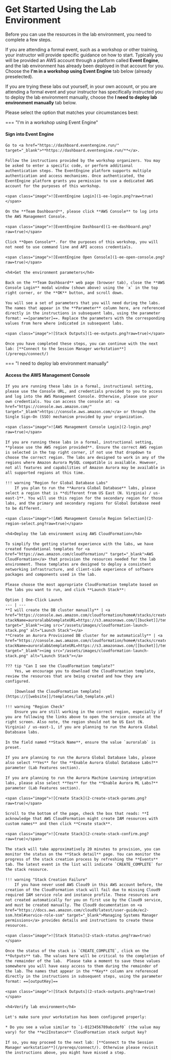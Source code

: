 # Get Started Using the Lab Environment

Before you can use the resources in the lab environment, you need to complete a few steps.

If you are attending a formal event, such as a workshop or other training, your instructor will provide specific guidance on how to start. Typically you will be provided an AWS account through a platform called **Event Engine**, and the lab environment has already been deployed in that account for you. Choose the **I'm in a workshop using Event Engine** tab below (already preselected).

If you are trying these labs out yourself, in your own account, or you are attending a formal event and your instructor has specifically instructed you to deploy the lab environment manually, choose the  **I need to deploy lab environment manually** tab below.

Please select the option that matches your circumstances best:

=== "I'm in a workshop using Event Engine"
    <h4>Sign into Event Engine</h4>

    Go to <a href="https://dashboard.eventengine.run/" target="_blank">**https://dashboard.eventengine.run/**</a>.

    Follow the instructions provided by the workshop organizers. You may be asked to enter a specific code, or perform additional authentication steps. The EventEngine platform supports multiple authentication and access mechanisms. Once authenticated, the EventEngine platform grants you permission to use a dedicated AWS account for the purposes of this workshop.

    <span class="image">![EventEngine Login](1-ee-login.png?raw=true)</span>

    On the **Team Dashboard**, please click **AWS Console** to log into the AWS Management Console.

    <span class="image">![EventEngine Dashboard](1-ee-dashboard.png?raw=true)</span>

    Click **Open Console**. For the purposes of this workshop, you will not need to use command line and API access credentials.

    <span class="image">![EventEngine Open Console](1-ee-open-console.png?raw=true)</span>

    <h4>Get the environment parameters</h4>

    Back on the **Team Dashboard** web page (browser tab), close the **AWS Console Login** modal window (shown above) using the `x` in the top right corner, or the **OK** button, and scroll down.

    You will see a set of parameters that you will need during the labs. The names that appear in the **Parameter** column here, are referenced directly in the instructions in subsequent labs, using the parameter format: ==[parameter]==. Replace the parameters with the corresponding values from here where indicated in subsequent labs.

    <span class="image">![Stack Outputs](1-ee-outputs.png?raw=true)</span>

    Once you have completed these steps, you can continue with the next lab: [**Connect to the Session Manager workstation**](/prereqs/connect/)


=== "I need to deploy lab environment manually"
    <h4>Access the AWS Management Console</h4>

    If you are running these labs in a formal, instructional setting, please use the Console URL, and credentials provided to you to access and log into the AWS Management Console. Otherwise, please use your own credentials. You can access the console at: <a href="https://console.aws.amazon.com/" target="_blank">https://console.aws.amazon.com/</a> or through the Single Sign-On (SSO) mechanism provided by your organization.

    <span class="image">![AWS Management Console Login](2-login.png?raw=true)</span>

    If you are running these labs in a formal, instructional setting, **please use the AWS region provided**. Ensure the correct AWS region is selected in the top right corner, if not use that dropdown to choose the correct region. The labs are designed to work in any of the regions where Amazon Aurora MySQL compatible is available. However, not all features and capabilities of Amazon Aurora may be available in all supported regions at this time.

    !!! warning "Region for Global Database Labs"
        If you plan to run the **Aurora Global Database** labs, please select a region that is **different from US East (N. Virginia) / us-east-1**. You will use this region for the secondary region for those labs, and the primary and secondary regions for Global Database need to be different.

    <span class="image">![AWS Management Console Region Selection](2-region-select.png?raw=true)</span>

    <h4>Deploy the lab environment using AWS CloudFormation</h4>

    To simplify the getting started experience with the labs, we have created foundational templates for <a href="https://aws.amazon.com/cloudformation/" target="_blank">AWS CloudFormation</a> that provision the resources needed for the lab environment. These templates are designed to deploy a consistent networking infrastructure, and client-side experience of software packages and components used in the lab.

    Please choose the most appropriate CloudFormation template based on the labs you want to run, and click **Launch Stack**:

    Option | One-Click Launch
    --- | ---
    **I will create the DB cluster manually** | <a href="https://console.aws.amazon.com/cloudformation/home#/stacks/create/review?stackName=auroralab&templateURL=https://s3.amazonaws.com/[[bucket]]/templates/lab_template.yml&param_deployCluster=No" target="_blank"><img src="/assets/images/cloudformation-launch-stack.png" alt="Launch Stack"></a>
    **Create an Aurora Provisioned DB cluster for me automatically** | <a href="https://console.aws.amazon.com/cloudformation/home#/stacks/create/review?stackName=auroralab&templateURL=https://s3.amazonaws.com/[[bucket]]/templates/lab_template.yml&param_deployCluster=Yes" target="_blank"><img src="/assets/images/cloudformation-launch-stack.png" alt="Launch Stack"></a>

    ??? tip "Can I see the CloudFormation template?"
        Yes, we encourage you to download the CloudFormation template, review the resources that are being created and how they are configured.

        [Download the CloudFormation template](https://[[website]]/templates/lab_template.yml)

    !!! warning "Region Check"
        Ensure you are still working in the correct region, especially if you are following the links above to open the service console at the right screen. Also note, the region should not be US East (N. Virginia) / us-east-1, if you are planning to run the Aurora Global Databsase labs.

    In the field named **Stack Name**, ensure the value `auroralab` is preset.

    If you are planning to run the Aurora Global Database labs, please also select **Yes** for the **Enable Aurora Global Database Labs?** parameter (Lab Features section).

    If you are planning to run the Aurora Machine Learning integration labs, please also select **Yes** for the **Enable Aurora ML Labs?** parameter (Lab Features section).

    <span class="image">![Create Stack](2-create-stack-params.png?raw=true)</span>

    Scroll to the bottom of the page, check the box that reads: **I acknowledge that AWS CloudFormation might create IAM resources with custom names** and then click **Create stack**.

    <span class="image">![Create Stack](2-create-stack-confirm.png?raw=true)</span>

    The stack will take approximatively 20 minutes to provision, you can monitor the status on the **Stack detail** page. You can monitor the progress of the stack creation process by refreshing the **Events** tab. The latest event in the list will indicate `CREATE_COMPLETE` for the stack resource.

    !!! warning "Stack Creation Failure"
        If you have never used AWS Cloud9 in this AWS account before, the creation of the CloudFormation stack will fail due to missing Cloud9 required IAM service role and instance profile. These resources are not created automatically for you on first use by the Cloud9 service, and must be created manually. The Cloud9 documentation on <a href="https://docs.aws.amazon.com/cloud9/latest/user-guide/ec2-ssm.html#service-role-ssm" target="_blank">Managing Systems Manager permissions</a> provides details and instructions to create these resources.

    <span class="image">![Stack Status](2-stack-status.png?raw=true)</span>

    Once the status of the stack is `CREATE_COMPLETE`, click on the **Outputs** tab. The values here will be critical to the completion of the remainder of the lab.  Please take a moment to save these values somewhere you will have easy access to them during the remainder of the lab. The names that appear in the **Key** column are referenced directly in the instructions in subsequent steps, using the parameter format: ==[outputKey]==

    <span class="image">![Stack Outputs](2-stack-outputs.png?raw=true)</span>

    <h4>Verify lab environment</h4>

    Let's make sure your workstation has been configured properly:

    * Do you see a value similar to `i-0123456789abcdef0` (the value may vary) for the **ec2Instance** CloudFormation stack output key?

    If so, you may proceed to the next lab: [**Connect to the Session Manager workstation**](/prereqs/connect/). Otherwise please revisit the instructions above, you might have missed a step.

